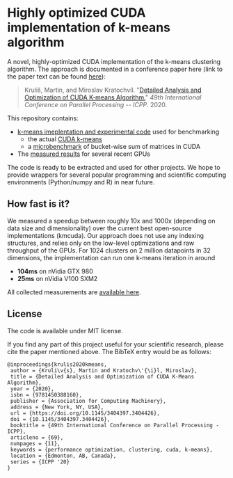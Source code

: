 # Highly optimized CUDA implementation of k-means algorithm

A novel, highly-optimized CUDA implementation of the k-means clustering algorithm. The approach is documented in a conference paper here (link to the paper text can be found [here](https://www.ksi.mff.cuni.cz/~kratochvil/)):

> Kruliš, Martin, and Miroslav Kratochvíl. "[Detailed Analysis and Optimization of CUDA K-means Algorithm.](https://dl.acm.org/doi/abs/10.1145/3404397.3404426)" *49th International Conference on Parallel Processing -- ICPP*. 2020.

This repository contains:

- [k-means imeplentation and experimental code](experimental/) used for benchmarking
  - the actual [CUDA k-means](experimental/k-means/)
  - a [microbenchmark](experiemental/bucketing-cuda/) of bucket-wise sum of matrices in CUDA
- The [measured results](results/) for several recent GPUs

The code is ready to be extracted and used for other projects. We hope to provide wrappers for several popular programming and scientific computing environments (Python/numpy and R) in near future.

## How fast is it?

We measured a speedup between roughly 10x and 1000x (depending on data size and dimensionality) over the current best open-source implementations (kmcuda). Our approach does not use any indexing structures, and relies only on the low-level optimizations and raw throughput of the GPUs. For 1024 clusters on 2 million datapoints in 32 dimensions, the implementation can run one k-means iteration in around

- **104ms** on nVidia GTX 980
- **25ms** on nVidia V100 SXM2

All collected measurements are [available here](results/).

## License

The code is available under MIT license.

If you find any part of this project useful for your scientific research, please cite the paper mentioned above. The BibTeX entry would be as follows:

```
@inproceedings{krulis2020kmeans,
 author = {Kruli\v{s}, Martin and Kratochv\'{\i}l, Miroslav},
 title = {Detailed Analysis and Optimization of CUDA K-Means Algorithm},
 year = {2020},
 isbn = {9781450388160},
 publisher = {Association for Computing Machinery},
 address = {New York, NY, USA},
 url = {https://doi.org/10.1145/3404397.3404426},
 doi = {10.1145/3404397.3404426},
 booktitle = {49th International Conference on Parallel Processing - ICPP},
 articleno = {69},
 numpages = {11},
 keywords = {performance optimization, clustering, cuda, k-means},
 location = {Edmonton, AB, Canada},
 series = {ICPP '20}
}
```

